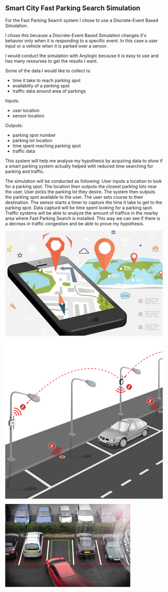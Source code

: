 ## Smart City Fast Parking Search Simulation

For the Fast Parking Search system I chose to use a Discrete-Event Based Simulation.

I chose this because a Discrete-Event Based Simulation changes it's behavior only when it is responding to a specific event. In this case a user input or a vehicle when it is parked over a sensor.

I would conduct the simulation with Anylogic because it is easy to use and has many resourses to get the results I want.

Some of the data I would like to collect is: 

- time it take to reach parking spot
- availablity of a parking spot
- traffic data around area of parkings

Inputs:

- user location
- sensor location

Outputs:

- parking spot number
- parking lot location
- time spent reaching parking spot
- traffic data

This system will help me analyse my hypothesis by acquiring data to show if a smart parking system actually helped with reduced time searching for parking and traffic.

The simulation will be conducted as following: User inputs a location to look for a parking spot. The location then outputs the closest parking lots near the user. User picks the parking lot they desire. The system then outputs the parking spot available to the user. The user sets course to their destination. The sensor starts a timer to capture the time it take to get to the parking spot. Data capturd will be time spent looking for a parking spot. Traffic systems will be able to analyze the amount of traffice in the nearby area where Fast Parking Search is installed. This way we can see if there is a decreas in traffic congestion and be able to prove my hypothesis.

![Example Behavior Diagram](../images/parking_location.png)

![Example Behavior Diagram](../images/sensors.png)

![Example Behavior Diagram](../images/quickpark.png)

